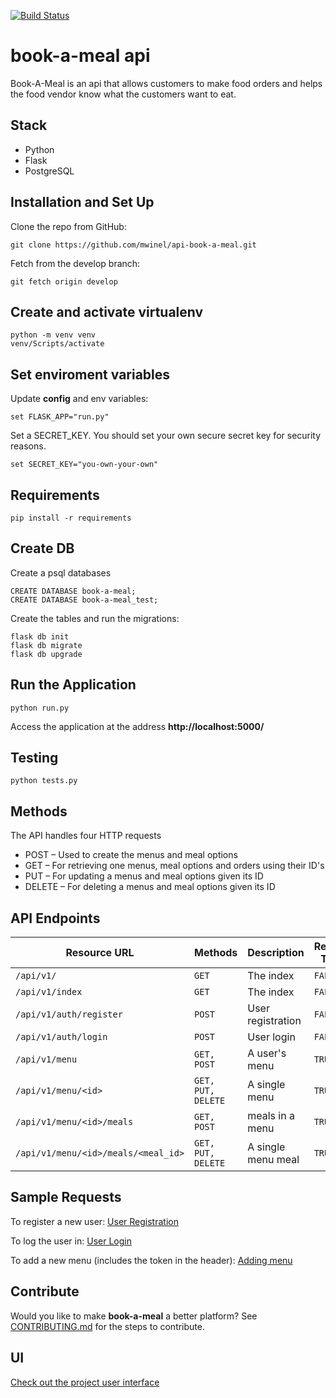 [![Build Status](https://travis-ci.org/mwinel/api-book-a-meal.svg?branch=master)](https://travis-ci.org/mwinel/api-book-a-meal)

# book-a-meal api
Book-A-Meal is an api that allows customers to make food orders and helps the food vendor know what the customers want to eat.

## Stack
- Python
- Flask
- PostgreSQL

## Installation and Set Up

Clone the repo from GitHub:

```
git clone https://github.com/mwinel/api-book-a-meal.git
```

Fetch from the develop branch:

```
git fetch origin develop
```

## Create and activate virtualenv

```
python -m venv venv
venv/Scripts/activate
```

## Set enviroment variables

Update **config** and env variables:

```
set FLASK_APP="run.py"
```

Set a SECRET_KEY. You should set your own secure secret key for security reasons.

```
set SECRET_KEY="you-own-your-own"
```

## Requirements

```
pip install -r requirements
```

## Create DB

Create a psql databases

```
CREATE DATABASE book-a-meal;
CREATE DATABASE book-a-meal_test;
```

Create the tables and run the migrations:

```
flask db init
flask db migrate
flask db upgrade
```

## Run the Application

```
python run.py
```

Access the application at the address **http://localhost:5000/**

## Testing

```
python tests.py 
```

## Methods

The API handles four HTTP requests

- POST – Used to create the menus and meal options
- GET – For retrieving one menus, meal options and orders using their ID's
- PUT – For updating a menus and meal options given its ID
- DELETE – For deleting a menus and meal options given its ID

## API Endpoints

| Resource URL | Methods | Description | Requires Token |
| -------- | ------------- | --------- |--------------- |
| `/api/v1/` | `GET`  | The index | `FALSE` |
| `/api/v1/index` | `GET`  | The index | `FALSE` |
| `/api/v1/auth/register` | `POST`  | User registration | `FALSE` |
| `/api/v1/auth/login` | `POST` | User login | `FALSE` |
| `/api/v1/menu` | `GET, POST` | A user's menu | `TRUE` |
| `/api/v1/menu/<id>` | `GET, PUT, DELETE` | A single menu | `TRUE` |
| `/api/v1/menu/<id>/meals` | `GET, POST` | meals in a menu | `TRUE` |
| `/api/v1/menu/<id>/meals/<meal_id>` | `GET, PUT, DELETE`| A single menu meal | `TRUE` |

## Sample Requests

To register a new user:
[User Registration](#)

To log the user in:
[User Login](#)

To add a new menu (includes the token in the header):
[Adding menu](#)

## Contribute
Would you like to make **book-a-meal** a better platform?
See [CONTRIBUTING.md](#) for the steps to contribute.

## UI
[Check out the project user interface](https://mwiru.github.io/book-a-meal/ui/index.html)
